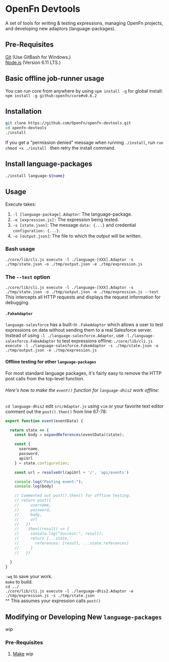 # OpenFn Devtools
A set of tools for writing &amp; testing expressions, managing OpenFn projects, and developing new adaptors (language-packages).

## Pre-Requisites
[Git](https://git-scm.com/downloads) (Use GitBash for Windows.)  
[Node.js](https://nodejs.org/en/download/) (Version 6.11 LTS.)

## Basic offline job-runner usage
You can run core from anywhere by using `npm install -g` for global install:  
`npm install -g github:openfn/core#v0.6.2`

## Installation
```sh
git clone https://github.com/OpenFn/openfn-devtools.git  
cd openfn-devtools
./install
```
If you get a "permission denied" message when running `./install`, run `run chmod +x ./install ` then retry the install command.

## Install language-packages
```sh
./install language-${name}
```

## Usage
Execute takes:
1. `-l [language-package].Adaptor`: The language-package.
2. `-e [expression.js]:` The expression being tested.
3. `-s [state.json]`: The message `data: {...}` and credential `configuration: {...}`.
4. `-o [output.json]`: The file to which the output will be written.

### Bash usage
`./core/lib/cli.js execute -l ./language-[XXX].Adaptor -s ./tmp/state.json -o ./tmp/output.json -e ./tmp/expression.js`

### The `--test` option
`./core/lib/cli.js execute -l ./language-[XXX].Adaptor -s ./tmp/state.json -o ./tmp/output.json -e ./tmp/expression.js --test`  
This intercepts all HTTP requests and displays the request information for debugging.

#### `.FakeAdaptor`
`language-salesforce` has a built-in `.FakeAdaptor` which allows a user to test expressions on data without sending them to a real Salesforce server.  
Instead of using `-l ./language-salesforce.Adaptor`, use `-l./language-salesforce.FakeAdaptor` to test expressions offline:
`./core/lib/cli.js execute -l ./language-salesforce.FakeAdaptor -s ./tmp/state.json -o ./tmp/output.json -e ./tmp/expression.js`

#### Offline testing for other `language-packages`
For most standard language packages, it's fairly easy to remove the HTTP post calls from the top-level function.

###### Here's how to make the `event()` function for `language-dhis2` work offline:  
`cd language-dhis2` edit `src/Adaptor.js` using `vim` or your favorite text editor  
comment out the `post().then()` from line 67-78:
```js
export function event(eventData) {

  return state => {
    const body = expandReferences(eventData)(state);

    const {
      username,
      password,
      apiUrl
    } = state.configuration;

    const url = resolveUrl(apiUrl + '/', 'api/events')

    console.log("Posting event:");
    console.log(body)

    // Commented out post().then() for offline testing.
    // return post({
    //     username,
    //     password,
    //     body,
    //     url
    //   })
    //   .then((result) => {
    //     console.log("Success:", result);
    //     return {...state,
    //       references: [result, ...state.references]
    //     }
    //   })

  }
}
```
`:wq` to save your work.  
`make` to build.  
`cd ../`  
`./core/lib/cli.js execute -l ./language-dhis2.Adaptor -e ./tmp/expression.js -s ./tmp/state.json`  
^^ This assumes your expression calls `post()`

## Modifying or Developing New `language-packages`
*wip*
### Pre-Requisites
1. [Make](http://www.gnu.org/software/make/)
*wip*
